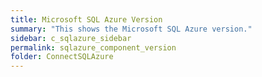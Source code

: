```yaml
---
title: Microsoft SQL Azure Version
summary: "This shows the Microsoft SQL Azure version."
sidebar: c_sqlazure_sidebar
permalink: sqlazure_component_version
folder: ConnectSQLAzure
---
```

